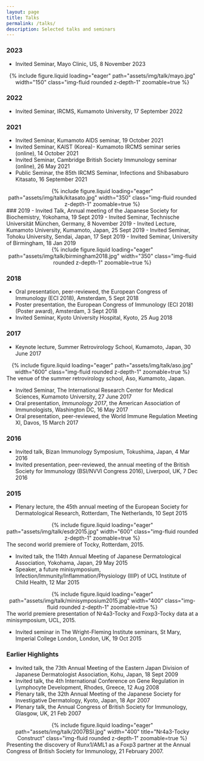 ```yaml
---
layout: page
title: Talks
permalink: /talks/
description: Selected talks and seminars
---
```


### 2023
- Invited Seminar, Mayo Clinic, US, 8 November 2023

<div class="row">
    <div style="text-align: center;">
        {% include figure.liquid loading="eager" path="assets/img/talk/mayo.jpg"  width="150" class="img-fluid rounded z-depth-1" zoomable=true %}
    </div>
</div>

### 2022

- Invited Seminar, IRCMS, Kumamoto University, 17 September 2022

### 2021

- Invited Seminar, Kumamoto AIDS seminar, 19 October 2021
- Invited Seminar, KAIST (Korea)- Kumamoto IRCMS seminar series (online), 14 October 2021
- Invited Seminar, Cambridge British Society Immunology seminar (online), 26 May 2021
- Public Seminar, the 85th IRCMS Seminar, Infections and Shibasaburo Kitasato, 16 September 2021

<div class="row">
    <div style="text-align: center;">
        {% include figure.liquid loading="eager" path="assets/img/talk/kitasato.jpg"  width="350" class="img-fluid rounded z-depth-1" zoomable=true %}
    </div>
</div>
### 2019
- Invited Talk, Annual meeting of the Japanese Society for Biochemistry, Yokohama, 19 Sept 2019
- Invited Seminar, Technische Universität München, Germany, 8 November 2019
- Invited Lecture, Kumamoto University, Kumamoto, Japan, 25 Sept 2019
- Invited Seminar, Tohoku University, Sendai, Japan, 17 Sept 2019
- Invited Seminar, University of Birmingham, 18 Jan 2019

<div class="row">
    <div style="text-align: center;">
        {% include figure.liquid loading="eager" path="assets/img/talk/birmingham2018.jpg"  width="350" class="img-fluid rounded z-depth-1" zoomable=true %}
    </div>
</div>

### 2018

- Oral presentation, peer-reviewed, the European Congress of Immunology (ECI 2018), Amsterdam, 5 Sept 2018
- Poster presentation, the European Congress of Immunology (ECI 2018) (Poster award), Amsterdam, 3 Sept 2018
- Invited Seminar, Kyoto University Hospital, Kyoto, 25 Aug 2018

### 2017
- Keynote lecture, Summer Retrovirology School, Kumamoto, Japan, 30 June 2017

<div class="row">
    <div style="text-align: center;">
        {% include figure.liquid loading="eager" path="assets/img/talk/aso.jpg"  width="600" class="img-fluid rounded z-depth-1" zoomable=true %}
    </div>
</div>
<div class="caption">
The venue of the summer retrovirology school, Aso, Kumamoto, Japan.
</div>

- Invited Seminar, The International Research Center for Medical Sciences, Kumamoto University, 27 June 2017
- Oral presentation, _Immunology 2017_, the American Association of Immunologists, Washington DC, 16 May 2017
- Oral presentation, peer-reviewed, the World Immune Regulation Meeting XI, Davos, 15 March 2017

### 2016
- Invited talk, Bizan Immunology Symposium, Tokushima, Japan, 4 Mar 2016
- Invited presentation, peer-reviewed, the annual meeting of the British Society for Immunology (BSI/NVVI Congress 2016), Liverpool, UK, 7 Dec 2016

### 2015
- Plenary lecture, the 45th annual meeting of the European Society for Dermatological Research, Rotterdam, The Netherlands, 10 Sept 2015

<div class="row">
    <div style="text-align: center;">
        {% include figure.liquid loading="eager" path="assets/img/talk/esdr2015.jpg"  width="600" class="img-fluid rounded z-depth-1" zoomable=true %}
    </div>
</div>
<div class="caption">
 The second world premiere of Tocky, Rotterdam, 2015.
</div>



- Invited talk, the 114th Annual Meeting of Japanese Dermatological Association, Yokohama, Japan, 29 May 2015
- Speaker, a future minisymposium, Infection/Immunity/Inflammation/Physiology (IIIP) of UCL Institute of Child Health, 12 Mar 2015

<div class="row">
    <div style="text-align: center;">
        {% include figure.liquid loading="eager" path="assets/img/talk/minisymposium2015.jpg"  width="400" class="img-fluid rounded z-depth-1" zoomable=true %}
    </div>
</div>
<div class="caption">
 The world premiere presentation of Nr4a3-Tocky and Foxp3-Tocky data at a minisymposium, UCL, 2015.
</div>


- Invited seminar in The Wright-Fleming Institute seminars, St Mary, Imperial College London, London, UK, 19 Oct 2015

### Earlier Highlights
- Invited talk, the 73th Annual Meeting of the Eastern Japan Division of Japanese Dermatologist Association, Kohu, Japan, 18 Sept 2009
- Invited talk, the 4th International Conference on Gene Regulation in Lymphocyte Development, Rhodes, Greece, 12 Aug 2008
- Plenary talk, the 32th Annual Meeting of the Japanese Society for Investigative Dermatology, Kyoto, Japan, 18 Apr 2007
- Plenary talk, the Annual Congress of British Society for Immunology, Glasgow, UK, 21 Feb 2007

<div class="row">
    <div style="text-align: center;">
        {% include figure.liquid loading="eager" path="assets/img/talk/2007BSI.jpg"  width="400" title="Nr4a3-Tocky Construct" class="img-fluid rounded z-depth-1" zoomable=true %}
    </div>
</div>
<div class="caption">
 Presenting the discovery of Runx1/AML1 as a Foxp3 partner at the Annual Congress of British Society for Immunology, 21 February 2007.
</div>

